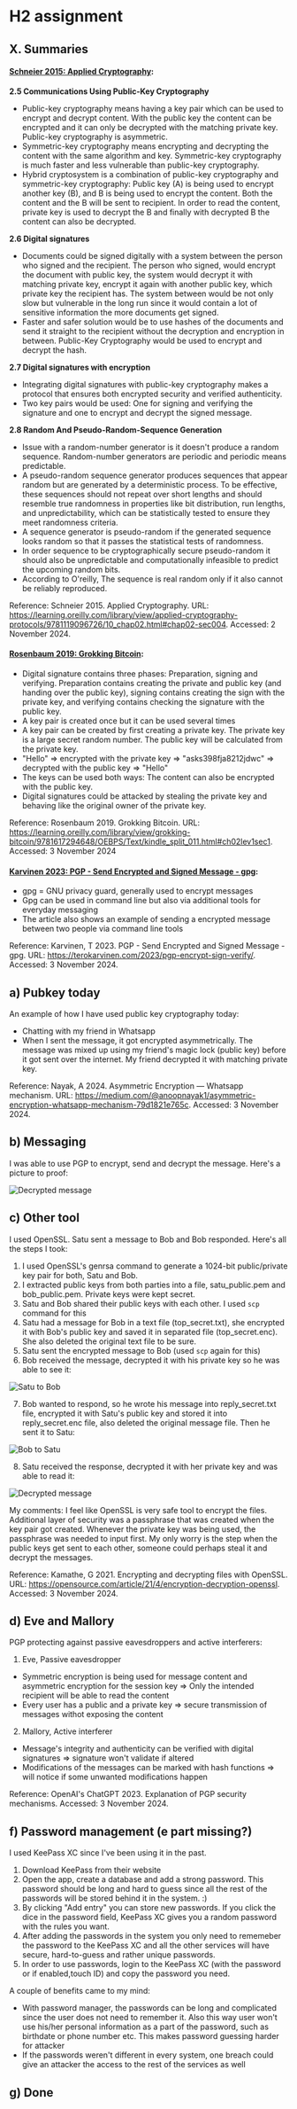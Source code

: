 # H2 assignment

## X. Summaries

#### **[Schneier 2015: Applied Cryptography](https://learning.oreilly.com/library/view/applied-cryptography-protocols/9781119096726/10_chap02.html#chap02-sec004):**

**2.5 Communications Using Public-Key Cryptography**

- Public-key cryptography means having a key pair which can be used to encrypt and decrypt content. With the public key the content can be encrypted and it can only be decrypted with the matching private key. Public-key cryptography is asymmetric.
- Symmetric-key cryptography means encrypting and decrypting the content with the same algorithm and key. Symmetric-key cryptography is much faster and less vulnerable than public-key cryptography.
- Hybrid cryptosystem is a combination of public-key cryptography and symmetric-key cryptography: Public key (A) is being used to encrypt another key (B), and B is being used to encrypt the content. Both the content and the B will be sent to recipient. In order to read the content, private key is used to decrypt the B and finally with decrypted B the content can also be decrypted.

**2.6 Digital signatures**

- Documents could be signed digitally with a system between the person who signed and the recipient. The person who signed, would encrypt the document with public key, the system would decrypt it with matching private key, encrypt it again with another public key, which private key the recipient has. The system between would be not only slow but vulnerable in the long run since it would contain a lot of sensitive information the more documents get signed.
- Faster and safer solution would be to use hashes of the documents and send it straight to the recipient without the decryption and encryption in between. Public-Key Cryptography would be used to encrypt and decrypt the hash.

**2.7 Digital signatures with encryption**

- Integrating digital signatures with public-key cryptography makes a protocol that ensures both encrypted security and verified authenticity.
- Two key pairs would be used: One for signing and verifying the signature and one to encrypt and decrypt the signed message.

**2.8 Random And Pseudo-Random-Sequence Generation**

- Issue with a random-number generator is it doesn't produce a random sequence. Random-number generators are periodic and periodic means predictable.
- A pseudo-random sequence generator produces sequences that appear random but are generated by a deterministic process. To be effective, these sequences should not repeat over short lengths and should resemble true randomness in properties like bit distribution, run lengths, and unpredictability, which can be statistically tested to ensure they meet randomness criteria.
- A sequence generator is pseudo-random if the generated sequence looks random so that it passes the statistical tests of randomness.
- In order sequence to be cryptographically secure pseudo-random it should also be unpredictable and computationally infeasible to predict the upcoming random bits.
- According to O'reilly, The sequence is real random only if it also cannot be reliably reproduced.

Reference: Schneier 2015. Applied Cryptography. URL: https://learning.oreilly.com/library/view/applied-cryptography-protocols/9781119096726/10_chap02.html#chap02-sec004. Accessed: 2 November 2024.

#### **[Rosenbaum 2019: Grokking Bitcoin](https://learning.oreilly.com/library/view/grokking-bitcoin/9781617294648/OEBPS/Text/kindle_split_011.html#ch02lev1sec1):**

- Digital signature contains three phases: Preparation, signing and verifying. Preparation contains creating the private and public key (and handing over the public key), signing contains creating the sign with the private key, and verifying contains checking the signature with the public key.
- A key pair is created once but it can be used several times
- A key pair can be created by first creating a private key. The private key is a large secret random number. The public key will be calculated from the private key.
- "Hello" => encrypted with the private key => "asks398fja8212jdwc" => decrypted with the public key => "Hello"
- The keys can be used both ways: The content can also be encrypted with the public key.
- Digital signatures could be attacked by stealing the private key and behaving like the original owner of the private key.

Reference: Rosenbaum 2019. Grokking Bitcoin. URL: https://learning.oreilly.com/library/view/grokking-bitcoin/9781617294648/OEBPS/Text/kindle_split_011.html#ch02lev1sec1. Accessed: 3 November 2024

#### **[Karvinen 2023: PGP - Send Encrypted and Signed Message - gpg](https://terokarvinen.com/2023/pgp-encrypt-sign-verify/):**

- gpg = GNU privacy guard, generally used to encrypt messages
- Gpg can be used in command line but also via additional tools for everyday messaging
- The article also shows an example of sending a encrypted message between two people via command line tools

Reference: Karvinen, T 2023. PGP - Send Encrypted and Signed Message - gpg. URL: https://terokarvinen.com/2023/pgp-encrypt-sign-verify/. Accessed: 3 November 2024.

## a) Pubkey today

An example of how I have used public key cryptography today:

- Chatting with my friend in Whatsapp
- When I sent the message, it got encrypted asymmetrically. The message was mixed up using my friend's magic lock (public key) before it got sent over the internet. My friend decrypted it with matching private key.

Reference: Nayak, A 2024. Asymmetric Encryption — Whatsapp mechanism. URL: https://medium.com/@anoopnayak1/asymmetric-encryption-whatsapp-mechanism-79d1821e765c. Accessed: 3 November 2024.

## b) Messaging

I was able to use PGP to encrypt, send and decrypt the message. Here's a picture to proof:

![Decrypted message](decrypted.png)

## c) Other tool

I used OpenSSL. Satu sent a message to Bob and Bob responded. Here's all the steps I took:

1. I used OpenSSL's genrsa command to generate a 1024-bit public/private key pair for both, Satu and Bob.
2. I extracted public keys from both parties into a file, satu_public.pem and bob_public.pem. Private keys were kept secret.
3. Satu and Bob shared their public keys with each other. I used `scp` command for this
4. Satu had a message for Bob in a text file (top_secret.txt), she encrypted it with Bob's public key and saved it in separated file (top_secret.enc). She also deleted the original text file to be sure.
5. Satu sent the encrypted message to Bob (used `scp` again for this)
6. Bob received the message, decrypted it with his private key so he was able to see it:

![Satu to Bob](Satu_to_Bob.png)

7. Bob wanted to respond, so he wrote his message into reply_secret.txt file, encrypted it with Satu's public key and stored it into reply_secret.enc file, also deleted the original message file. Then he sent it to Satu:

![Bob to Satu](Bob_to_Satu.png)

8. Satu received the response, decrypted it with her private key and was able to read it:

![Decrypted message](openssl_decrypted.png)

My comments: I feel like OpenSSL is very safe tool to encrypt the files. Additional layer of security was a passphrase that was created when the key pair got created. Whenever the private key was being used, the passphrase was needed to input first. My only worry is the step when the public keys get sent to each other, someone could perhaps steal it and decrypt the messages.

Reference: Kamathe, G 2021. Encrypting and decrypting files with OpenSSL. URL: https://opensource.com/article/21/4/encryption-decryption-openssl. Accessed: 3 November 2024.

## d) Eve and Mallory

PGP protecting against passive eavesdroppers and active interferers:

1. Eve, Passive eavesdropper

- Symmetric encryption is being used for message content and asymmetric encryption for the session key => Only the intended recipient will be able to read the content
- Every user has a public and a private key => secure transmission of messages withot exposing the content

2. Mallory, Active interferer

- Message's integrity and authenticity can be verified with digital signatures => signature won't validate if altered
- Modifications of the messages can be marked with hash functions => will notice if some unwanted modifications happen

Reference: OpenAI's ChatGPT 2023. Explanation of PGP security mechanisms. Accessed: 3 November 2024.

## f) Password management (e part missing?)

I used KeePass XC since I've been using it in the past.

1. Download KeePass from their website
2. Open the app, create a database and add a strong password. This password should be long and hard to guess since all the rest of the passwords will be stored behind it in the system. :)
3. By clicking "Add entry" you can store new passwords. If you click the dice in the password field, KeePass XC gives you a random password with the rules you want.
4. After adding the passwords in the system you only need to rememeber the password to the KeePass XC and all the other services will have secure, hard-to-guess and rather unique passwords.
5. In order to use passwords, login to the KeePass XC (with the password or if enabled,touch ID) and copy the password you need.

A couple of benefits came to my mind:

- With password manager, the passwords can be long and complicated since the user does not need to remember it. Also this way user won't use his/her personal information as a part of the password, such as birthdate or phone number etc. This makes password guessing harder for attacker
- If the passwords weren't different in every system, one breach could give an attacker the access to the rest of the services as well

## g) Done
